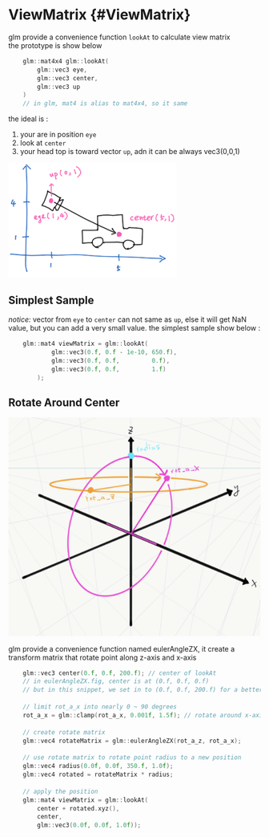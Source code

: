 # ViewMatrix {#ViewMatrix}

glm provide a convenience function `lookAt` to calculate view matrix  
the prototype is show below

```c++
    glm::mat4x4 glm::lookAt(
        glm::vec3 eye,
        glm::vec3 center,
        glm::vec3 up
    )
    // in glm, mat4 is alias to mat4x4, so it same
```

the ideal is :

1. your are in position `eye`
2. look at `center`
3. your head top is toward vector `up`, adn it can be always vec3(0,0,1)

![lookAt](./img/lookAt.png)

## Simplest Sample

_notice:_ vector from `eye` to `center` can not same as `up`, else it will get NaN value, but
you can add a very small value. the simplest sample show below :

```c++
    glm::mat4 viewMatrix = glm::lookAt(
            glm::vec3(0.f, 0.f - 1e-10, 650.f),
            glm::vec3(0.f, 0.f,         0.f),
            glm::vec3(0.f, 0.f,         1.f)
        );
```

## Rotate Around Center

![eulerAngleZX.fig](./img/eulerAngleZX.png)

glm provide a convenience function named eulerAngleZX, it create a transform
matrix that rotate point along z-axis and x-axis

```c++
    glm::vec3 center(0.f, 0.f, 200.f); // center of lookAt
    // in eulerAngleZX.fig, center is at (0.f, 0.f, 0.f)
    // but in this snippet, we set in to (0.f, 0.f, 200.f) for a better behavior of operation

    // limit rot_a_x into nearly 0 ~ 90 degrees
    rot_a_x = glm::clamp(rot_a_x, 0.001f, 1.5f); // rotate around x-axis

    // create rotate matrix
    glm::vec4 rotateMatrix = glm::eulerAngleZX(rot_a_z, rot_a_x);

    // use rotate matrix to rotate point radius to a new position
    glm::vec4 radius(0.0f, 0.0f, 350.f, 1.0f);
    glm::vec4 rotated = rotateMatrix * radius;

    // apply the position
    glm::mat4 viewMatrix = glm::lookAt(
        center + rotated.xyz(),
        center,
        glm::vec3(0.0f, 0.0f, 1.0f));
```
